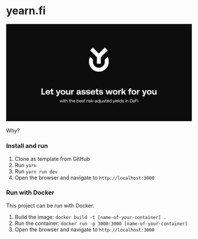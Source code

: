# yearn.fi
![](./public/og.png)

Why?

### Install and run
1. Clone as template from GitHub
2. Run `yarn`
3. Run `yarn run dev`
4. Open the browser and navigate to `http://localhost:3000`

### Run with Docker
This project can be run with Docker.
1. Build the image: `docker build -t [name-of-your-container] .`
2. Run the container: `docker run -p 3000:3000 [name-of-your-container]`
3. Open the browser and navigate to `http://localhost:3000`
